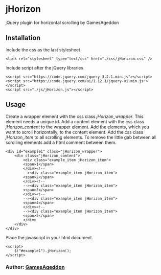 # jHorizon
jQuery plugin for horizontal scrolling by GamesAgeddon

## Installation

Include the css as the last stylesheet.

	<link rel="stylesheet" type="text/css" href="./css/jHorizon.css" />

Include script after the jQuery libraries.

	<script src="https://code.jquery.com/jquery-3.2.1.min.js"></script>
	<script src="https://code.jquery.com/ui/1.12.1/jquery-ui.min.js"></script>
	<script src="./js/jHorizon.js"></script>
	
## Usage

Create a wrapper element with the css class *jHorizon_wrapper*. This element needs a unique id. Add a content element with the css class *jHorizon_content* to the wrapper element.
Add the elements, which you want to scroll horizontally, to the content element. Add the css class *jHorizon_item* to all scrolling elements. To remove the little gab between all scrolling elements 
add a html comment *<!-- -->* between them.

	<div id="example1" class="jHorizon_wrapper">
		<div class="jHorizon_content">
			<div class="example_item jHorizon_item">
			<span>1</span>
			</div><!--
			--><div class="example_item jHorizon_item">
			<span>2</span>
			</div><!--
			--><div class="example_item jHorizon_item">
			<span>3</span>
			</div><!--
			--><div class="example_item jHorizon_item">
			<span>4</span>
			</div><!--
			--><div class="example_item jHorizon_item">
			<span>5</span>
			</div>
		</div>
	</div>

Place the javascript in your html document.

	<script>
		$("#example1").jHorizon();
	</script>
	
### Author: [GamesAgeddon](https://github.com/GamesAgeddon)